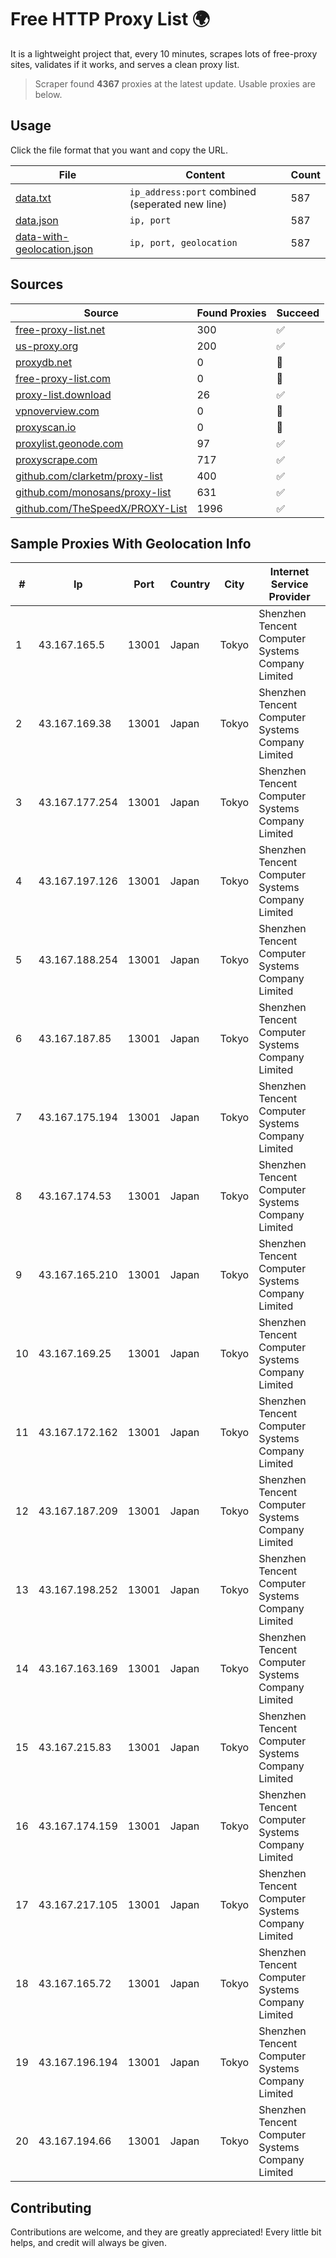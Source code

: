 
# Free HTTP Proxy List 🌍

It is a lightweight project that, every 10 minutes, scrapes lots of free-proxy sites, validates if it works, and serves a clean proxy list.


> Scraper found **4367** proxies at the latest update. Usable proxies are below.

## Usage

Click the file format that you want and copy the URL.


|File|Content|Count|
|----|-------|-----|
|[data.txt](https://raw.githubusercontent.com/themiralay/Proxy-List-World/master/data.txt)|`ip_address:port` combined (seperated new line)|587|
|[data.json](https://raw.githubusercontent.com/themiralay/Proxy-List-World/master/data.json)|`ip, port`|587|
|[data-with-geolocation.json](https://raw.githubusercontent.com/themiralay/Proxy-List-World/master/data-with-geolocation.json)|`ip, port, geolocation`|587|

## Sources

|Source|Found Proxies|Succeed|
|------|-------------|-------|
|[free-proxy-list.net](https://free-proxy-list.net)|300|✅|
|[us-proxy.org](https://www.us-proxy.org)|200|✅|
|[proxydb.net](http://proxydb.net)|0|🚫|
|[free-proxy-list.com](https://free-proxy-list.com/?page=&port=&type%5B%5D=http&type%5B%5D=https&up_time=0&search=Search)|0|🚫|
|[proxy-list.download](https://www.proxy-list.download/HTTP)|26|✅|
|[vpnoverview.com](https://vpnoverview.com/privacy/anonymous-browsing/free-proxy-servers)|0|🚫|
|[proxyscan.io](https://www.proxyscan.io)|0|🚫|
|[proxylist.geonode.com](https://proxylist.geonode.com/api/proxy-list?limit=300&page=1&sort_by=lastChecked&sort_type=desc&protocols=http,https)|97|✅|
|[proxyscrape.com](https://api.proxyscrape.com/v2/?request=displayproxies&protocol=http&timeout=10000&country=all&ssl=all&anonymity=all)|717|✅|
|[github.com/clarketm/proxy-list](https://raw.githubusercontent.com/clarketm/proxy-list/master/proxy-list-raw.txt)|400|✅|
|[github.com/monosans/proxy-list](https://raw.githubusercontent.com/monosans/proxy-list/main/proxies/http.txt)|631|✅|
|[github.com/TheSpeedX/PROXY-List](https://raw.githubusercontent.com/TheSpeedX/PROXY-List/master/http.txt)|1996|✅|


## Sample Proxies With Geolocation Info

|#|Ip|Port|Country|City|Internet Service Provider|
|-|--|----|-------|----|-------------------------|
|1|43.167.165.5|13001|Japan|Tokyo|Shenzhen Tencent Computer Systems Company Limited|
|2|43.167.169.38|13001|Japan|Tokyo|Shenzhen Tencent Computer Systems Company Limited|
|3|43.167.177.254|13001|Japan|Tokyo|Shenzhen Tencent Computer Systems Company Limited|
|4|43.167.197.126|13001|Japan|Tokyo|Shenzhen Tencent Computer Systems Company Limited|
|5|43.167.188.254|13001|Japan|Tokyo|Shenzhen Tencent Computer Systems Company Limited|
|6|43.167.187.85|13001|Japan|Tokyo|Shenzhen Tencent Computer Systems Company Limited|
|7|43.167.175.194|13001|Japan|Tokyo|Shenzhen Tencent Computer Systems Company Limited|
|8|43.167.174.53|13001|Japan|Tokyo|Shenzhen Tencent Computer Systems Company Limited|
|9|43.167.165.210|13001|Japan|Tokyo|Shenzhen Tencent Computer Systems Company Limited|
|10|43.167.169.25|13001|Japan|Tokyo|Shenzhen Tencent Computer Systems Company Limited|
|11|43.167.172.162|13001|Japan|Tokyo|Shenzhen Tencent Computer Systems Company Limited|
|12|43.167.187.209|13001|Japan|Tokyo|Shenzhen Tencent Computer Systems Company Limited|
|13|43.167.198.252|13001|Japan|Tokyo|Shenzhen Tencent Computer Systems Company Limited|
|14|43.167.163.169|13001|Japan|Tokyo|Shenzhen Tencent Computer Systems Company Limited|
|15|43.167.215.83|13001|Japan|Tokyo|Shenzhen Tencent Computer Systems Company Limited|
|16|43.167.174.159|13001|Japan|Tokyo|Shenzhen Tencent Computer Systems Company Limited|
|17|43.167.217.105|13001|Japan|Tokyo|Shenzhen Tencent Computer Systems Company Limited|
|18|43.167.165.72|13001|Japan|Tokyo|Shenzhen Tencent Computer Systems Company Limited|
|19|43.167.196.194|13001|Japan|Tokyo|Shenzhen Tencent Computer Systems Company Limited|
|20|43.167.194.66|13001|Japan|Tokyo|Shenzhen Tencent Computer Systems Company Limited|



## Contributing

Contributions are welcome, and they are greatly appreciated! Every
little bit helps, and credit will always be given.

